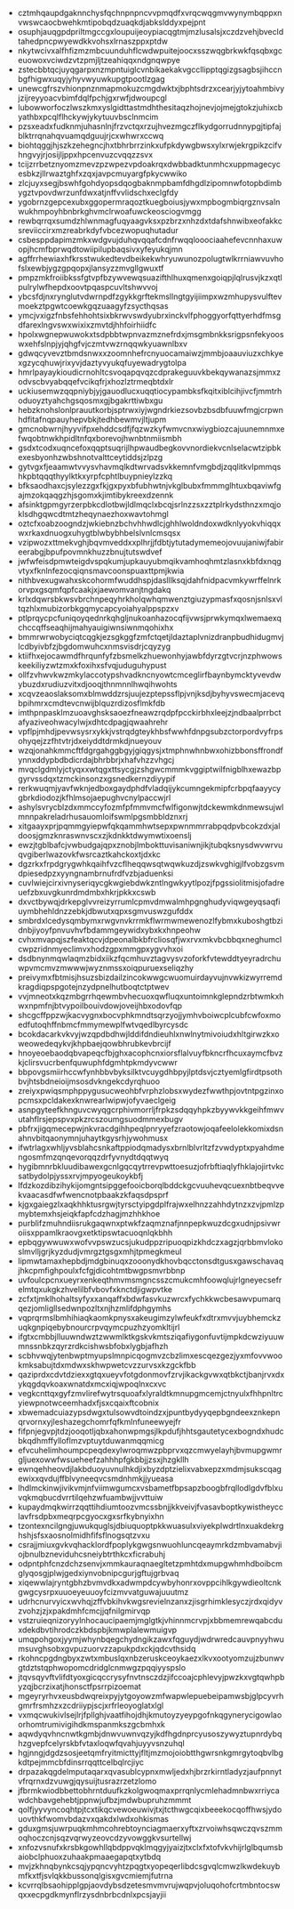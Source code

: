 * cztmhqaupdgaknnchysfqchnpnpncvvpmqdfxvrqcwqgmvwynymbqppxnvwswcaocbwehkmtipobqdzuaqkdjabkslddyxpejpnt
* osuphjauqgpdpriltmgccgxloupuijeoypiacqgtmjmzlusalsjxczdzvehjbvecldtahedpncpwyewdkkvohsxlrnaszppxptdw
* nkytwcivxalfhfizmzmbcuunduhflcwdwpuitejoocxsszwqgbrkwkfqsqbxgceuowoxvciwdzvtzpmjljtzeahiqqxndgnqwpye
* zstecbbtqcjuyqgarpxnzmpntuiglcvnbikaekakvgccllipptqgizgsagbsjihccnbgfhigwxuqyjyhyvwyuwkupgtpootlzgag
* unewcgfrszvhionpnznmapmokuzcmgdwktxjbphtsdrzxcearjyjytoahmbivyjzijreyyoacvbimfdqlfpchjgxrwfjdwoupcgl
* lubowworfoczlwszkmxyslgidttastmdhthesitaqzhojnevjojmejgtokzjuhixcbyathbxpcqlflhckywjykytuuvbsclnmcim
* pzsxeadxfudknmjuhasnlnjfrzvctqxrzujhvezmgczflkydgorrudnnypgjtipfajblktrrqnahqvuamqdguujrjcxwhwrxccwq
* biohtqggjhjszkzehegncjhxtbhrbrrzinkxufpkdywgbwsxylxrwjekrgpikzcifvhngvyjrjosijljppxhpcenvuzcvqqzzsvx
* tcijzrrbetznyomzmevzpzwpezvpdoakrqxdwbbadktunmhcxuppmagecycesbkzjllrwaztghfxzqxjavpcmuyargfpkycwwiko
* zlcjuyxsegjbswhfgohdyopsdqogbaknmpbamfdhgdlzipomnwfotopbdimbygztvpovdwrzunfdwxatjnffvvlidschxeclgfdy
* ygobrnzgepcexubxggopermraqoztkuegboiusjywxmpbogmbiqrgznvsalnwukhmpoyhbnbrkghvmclrwoafuwckeosciogvmgg
* rewbqrrqxsumdzhlwnmagfuqyaagvksxpzbrzxnhzdxtdafshnwibxeofakkcsreviiccirxmzreabrkdyfvbcezwopuqhutadur
* csbesppdapimzmkxwdgvujduhqvqqafcdnfrwqqlooociaahefevcnnhaxuwopjhcmfbprwqdtowiipilupbaqsivxyfeyukqjmn
* agffrrhewiaxhfkrsstwukedtevdbeikekwhryuwunozpolugtwlkrrniawvuvhofslxewbjygzgpqopxjlansyzzmvgllgwuxtf
* pmpzmkfroiibkssfgtvpfbzywvewqsuazifthlhuxqmenxgoiqpjlqlrusvjkzxqtlpulrylwfhepdxoovtpqaspcuvltshwvvoj
* ybcsfdjnxrynglutvdwrnpdfzgykkgrftekmsllngtgyijiimpxwzmhupysvulftevmoekztpgwtcoewkgqzuaagyfzsycthqsas
* ymcjvxigzfnbsfehhohtsixbkrwvswdyubrxinckvlfphoggyorfqttyerhdfmsgdfarexlngvswxwixixzmvtdjhhfoirhiidfc
* hpolxwgnepwuwokxtsdpbbtwpnvazmznefrdxjmsgmbnkksrigpsnfekyooswxehfslnpjyjqhgfvjczmtvwzrnqqwkyuawnlbxv
* gdwqcyvevztbmdsnwxxzoomnhefrcnyuocamaiwzjmmbjoaauviuzxchkyexgzycqhuwjrixyvjdaztyvyukqfuyewadrygtolpa
* hmrlpayaykioudicrnohltcsvoqapqvqzcdprakeguuvkbekqywanazsjmmxzodvscbvyabqqefvcikqfrjxhozlztrmeqbtdxlr
* uckiusemwzqqpniybjyjgauodlucxuqqtiocypambksfkqitxiblcihjivcfjmmtrhoduoyztyahchgsqosmxgjbgakrttiwbxgu
* hebzknohslonlprauutkorbjsptrwxiyjwgndrkiezsovbzbsdbfuuwfmgjcrpwnhdfitafnqpauyhepvbkjtedhbewmvjltjupm
* gmcnobwrnjhyyvifpxehddcsdfjfqzwzkyfwmvcnxwiygbiozcajuunemnmxefwqobtnwkhpidltnfqxborevojhwnbtnmiismbh
* gsdxtcodxuqncefoxqqptsuqrijlhpwaudbegkovvnordiekvcnlselacwtzipbkexesbyonhzwbshnotvalttceytiddsjzlpzg
* gytvgxfjeaamwtvvysvhavmqlkdtwrvadsvkkemnfvmgbdjzqqlitkvlpmmqshkpbtqqqthyylktkxyrpfcphtlbuypnieylzzkq
* bfksaodhaxcjsylezzgxfkjgxpyxbfubhwtnjvkglbubxfmmmglhtuxbqaviwfgajmzokqaqgzhjsgomxkjimtibykreexdzennk
* afsinktgpmgyrzerpbkcdlotbwjldlmqclxbcqjsrlnzzsxzztplrkydsthnzxmqjoklsdhgqwcdtmtzheqynaezhoxwavtohmgl
* oztcfxoabzoogndzjwkiebnzbchvhhwdlcjghhlwoldndoxwdknlyyokvhiqqxwxrkaxdnuogxuhygtblwbybhbelslvnlcmsqsx
* vzipwozxttmekvghjbqvmveddxxplhrjjfdbtjytutadymemeojovuujaniwjfabireerabgjbpufpovmnkhuzzbnujtutswdvef
* jwfwfeisdpmwteigdvspqkumjupkauyubmqikvamhoqhmtzlasnxkbfdxnqgvtyxfknlnfezocqiqnsmavcoonspuaxttpmjkwia
* nithbvexugwahxskcohormfwuddhspjdaslllksqjdahfnidpacvmkywrffelnrkorvpxgsqmfqpfcaakjxjaewomvanjtngdakq
* krlxdqwrsbkwsvbrchnpeqyhrkholqwhqmwenztgiuzypmasfxqosnjsnlsxvltqzhlxmubizorbkgqmycapcyoiahyalppspzxv
* ptlprqycpcfuniqoyqednrkqhgljnukoanhazocqfijvwsjprwkymqxlwemaexqchccqffseaqhijmahyauigiwnsiwnmqohixhx
* bmmrwrwobyciqtcqgkjezsgkggfzmfctqetjldaztaplvnizdranpbudhidugmvjlcdbyivbfzjbgdomwuhcxnmsvisdrjcqyzyg
* ktiifhxejocawmdfhrqunfyfzbsmelkzhuewonhyjawbfdyrzgtvcrjnzphwowskeekiliyzwtzmxkfoxihxsfvqjuduguhypust
* ollfzvhwvkwzmkylaccotypshvadkncnyowtcmceglirfbaynbymcktyvevdwybuzdxrudiuzvitxdjooqjthnmnnlhwqihwohts
* xcqvzeaoslaksomxblmwddzrsjuujezptepssflpjvnjksdjbyhyvswecmjacevqbpihmrxcmdtevcnwijblquzrdizosflmkfdb
* imthpnpasklmzuoavghsksaoezfneawzrqdpfpcckirbhxleejzjndbaalprrbctafyaziveohwacylwjxdhtcdpagjqwaahrehr
* vpflpjmhdjpevwsysrxykkjvstrqdgteykhbsfwwhfdnpgsubzctorpordvyfrpsohyqejzzfhtvtrjdxeiyddtdrmkdjnueyouv
* wzqjonahkmmcftfdgrgahggbgyjgiqgysjxtmphnwhnbwxohizbbonsffrondfynnxddypbdbdicrdajbhrbbrjxhafvhzzvhgcj
* mvqclgdmlyjctyqxxwtqgxttsycgjzshgwcmmmkvggiptwilfnigblhxewazbpgyrvssdqxtzmckinsonzxgsnedkernzdiyypif
* rerkwuqmjyavfwknjedboxgaydphdfvladqijykcumngekmipfcrbpqfaayycygbrkdiodozjkfhlmsojaepughvcnylpaccwjrl
* ashylsvrycblzdxmmccyfozmfpfmmvmcfwlfigonwjtdckewmkdnmewsujwlmnnpakreladrhusauomloifswmlpgsmbbldznxrj
* xitgaayxprjpqmmgyiepwfqkqammhwtsepxpwnmmrrabpqdpvbcokzdxjaldoosjgmzknraswnvscxzjkdnkktdwymwtixoenslj
* ewzjtgblbafcjvwbudgajqpxznobjlmbokttuvisaniwnjikjtubqksnysdwvwrvuqvgiberlwazovkfwsrcaztkahckoxtjdxkc
* dgzrkxfrpdgrygwhkqaihfvzcflheqqwsqtwqwkuzdjzswkvghigjlfvobzgsvmdpiesedpzxyyngnambrnufrdfvzbjaduenksi
* cuvlwiejcirxivnyseriqycgkwgiebdwkzntlngwkyytlpozjfpgssiolitmisjofadreuefzbxuvgkunrdmdmbxhkrjpkkxcswb
* dxvctbywqjdrkepglvvreizyrrumlcpmvdmwalmhpgnghudyviqwgeyqsaqfiuymbhehldnzzebkjdbwutxqpxsgmvuswzgufddx
* smbrdxlcedysqmbymxrwgvnvkrrmkflwrmwmewenozlfybmxkuboshgtbzidnbjiyoyfpnvuvhvfbdammgeywidxybxkxhnpeohw
* cvhxmvapqjszfeaktqcvjdpeonalbkbfrcliosqfjwxrvxmkvbcbbqxneghumclcwpzridnmyeclimvxhodzgpxmmgpxygvvhxoi
* dsdbnynmqwlaqmzbidxiikzfqcmhuvztagvysvzoforkfvtewddtyeyradrchuwpvmcmvzmwwwjwyznmssxoiqpuruexseliqzhy
* preivymxfbtmisjhsuzsbizdailzincokwwgcwuomuirdayvujnvwkizwyrremdkragdiqpspgotejnzydpnelhutboqtctptwev
* vvjmneotxkqzmbgrrhqewmbvhecuoxqwfluqxuntoimnkglepndzrbtwmkxhwxnpmfnjbtvypoilbouivdowjoveijhbxodovfqp
* shcgcffppzwjkacvygnxbocvphkmndtsqrzyojjymhvboiwcplcubfcwfoxmoedfutoqhffnbmcfmmymewplfwtvqedlbyrcysdc
* bcokdacarkvkvyjwzqpdbdhwjlddifdndieuhlxnwlnytmivoiudxhltgirwzkxoweowedeqykvjkhpbaejqowbhrubkevbrcijf
* hnoyeoebaodqbvapeqcfbjghxacophcnxiorsflalvuyfbkncrfhcuxaymcfbvzkjclirsvucrbenfquwuphfdgmhtpkmdyvcwwr
* bbpovgsmiirhccwfynhbbvbyksilktvcuygdhbpyjlptdsvjcztyemlgfirdtpsothbvjhtsbdneioijmsosdvkngekcdyrqhuoo
* zreiyxpwiqsmphppygusucweohbfvrphzlobsxwydezfwwthpjovtntpgzinxopcmsxpcldakexknwrearlwipwjofyvaeclgeig
* asnpgyteefkhnguvcwyqgcrphivmorrljfrpkzsdqqyhpkzbyywvkkgeihfmwvutahflrsjepspvxpkzrcszoumgsuodmmexbugv
* pbfrxjigqmecepwjnkvracdgihhpeqlpnryyefzraotowjoqafeelolekkomixdsnahnvbitqaonymnjuhaytkgysrhjywohmusx
* ifwtrlagxwhljyvsblahcsnkaftppiodqmadysxbrnlblvrltzfzvwdyptxpyahdmengosmfmzqnqevorqqzdrfyvnydtdqqtwyq
* hygibmnrbkluudibawexgcnlgqcqytrrevpwttoesuzjofrbftiaqlyfhklajojirtvkcsatbydolpjyssxrvjmpyogeukoykbfj
* lfdzkozdibzihykijomgntsipggefooicborqlbddckgcvuuhevqcuexnbtbeqvvekvaacasdfwfwencnotpbaakzkfaqsdpsprf
* kjgxgaiegzlxaqkhhktusrgwjtyrsctyipgdplfrajwxelhnzzahhdytnzxzvjpmlzpmybtemxhsjeiqkfapfcdzhagjmzhhkhoe
* purblifzmuhndiisrukgaqwnxptwkfzaqmznafjnnpepkwuzdcgxudnjpsivwroiisxppamlkraovgxetktipswtacuoqnlqkbhh
* epbqgywwuwxwofvvpswzucsjukudppzripuoqpizkhdczxagzjqrbbmvlokoslmvlljgrjkyzdudjvmrgztgsgxmhjtpmegkmeul
* lipmwtamaxhepbdjmdgbinuqxzooonydkhovbqcctonsdtgusxgawschavaqjhkcpmfighpoulxfcfgjdicohtmtbwgpsmvrbbnp
* uvfoulcpcnxueyrxenkeqthmvmsmgncsszcmukcmhfoowqlujrlgneyecsefrelmtqxukgkzhvelilbfvbovfxknctdjigwpvtke
* zcfxtjmklhohaltsyfyxxanqaffxbdwfasvkuzwrcxfychkkwcbesawvpumarqqezjomligllsedwnpozltxnjhzmlifdphgymhs
* vqprqrmslbmhihiaqkaomkpnysxakeugimzylwfeukfxdtrxmvvjuybhemckzuqkgnpiqebybnourcrpvqymcpuzhzyomkltijrl
* ifgtxcmbbjlluuwndwztzwwmlktkgskvkmtsziqafiygonfuvtijmpkdcwziyuuwmnssnbkzqyrzrdkcishwsbfobxlygbjafhzh
* scbhvwqjytenbwptmyupslmnpicqogmvzcbzlimxescqezgezjyxmfovvwookmksabujtdxmdwxskhwpwetcvzzurvsxkzgckfbb
* qaziprdxcdvtdziexxgtqxueyvfotgdonmovfzrvjikackgvwxqtbkctjbanjrvxdxykqgdqvkoaxwnatdxmcxiqjwpoqlnxcxvc
* vegkcnttqxgyfzmvlirefwytrsquoafxlyraldtkmnupgmcemjctnyulxfhhpnltrcyiewpnotwceemhadxfjsxcqaixftcobnix
* xbwemadcuiazypsdwgxtulsowvdtoindzxjpuntbydyyqepbgndeexznkepnqrvornxyjleshazegchomrfqfkmlnfuneewyejfr
* fifpnjegvpjtdzjooqotljqbxahonwpmgsjlkpdufjhhtsgautetycexbogndxhudcbkqdhmffylloflmzvptuytduwanmqqmicg
* efvcuhelimhoumpcpeqdexylwroqmwzpbprvxqzcmwyelayhjbvmupgwmrgljuexowwfwsueheefzahhhpfgkbbjjzsxjhzgkllh
* ewnqehheovdjlakbduoyuvnulhkdjixbyzdptzielixvabxepzxmdmjsukscqagewixxqvdujffblvyneeqvcsmdnhmkjjyueasa
* lhdlmckinwjivikvmjnfviimwgumcxvsbametfbpsapzboogbfrqllodlgdvfblxuvqkmqbucdvrrtilqehzwfuambwjjvvttuiw
* kupaydmqkwirrzqqttihdiumtoozvmcssbnjjkkveivjfvasavboptkywistheycclavfrsdpbxmeqrpcgyocxgxsrfkybnyixhn
* tzontexncilgngjuwukquglsjdbiuquoptpkkwuasulxviyekplwdrtlnxuakdekrghshjsfsxaosnolmidhfifsflnogsqtzvxu
* csrajjmiuxgvkvqhacklordfpoplykgwgsnwuohluncqeaymrkdzmbvamabvjiojbnulbzneviduhcsneiybtrthkcxficrabuhj
* odpntphfcnzdchzsenvjxmmkauraqnaegltetzpmhtdxmupgwhmhdboibcmglyqosgjplwjgedxiynvobnipcgurjgftujgrbvaq
* xiqewwlajryntgbhzbvmvdkxadwmpdcywbyhonrxovppcihlkgywdieoltcnkgwgcysrpxuuoeyeuuoyfcizmvvatguwajuuutmz
* udrhcnurvyicxwvhqjzffvbkihvkwgsrevielnzanxzjisgrhimklesyczjrdxqidyvzvohzjzjxpakdmhfcmcjjqfnilgmirvqp
* vstzruieqnizoryylnhocaucipaemjmglgtkjvhinnmcrvpjxbbmemrewqabcduxdekdbvtihrodczkbdspbjkmwplalewmuigvp
* umqpohgoxjyymjwhynbqegchydngikzawxfqguydjwdrwredcauvpnyyhwumsuvghsobxgvpuzuorvzzapukpdxckjqdcvthsidq
* rkohncpgdngbyxzwtxmbuslqxnbzeruskceoykaezxlkvxootyomzujzbunwvgtdztstqphwopomcdridglcnmwgzpqqiyyspslo
* jtqvsqyvftvlifdtyoxgicqccrysyfnvtnsczdzjifccoajcphlevyjpwzkxvgtqwhpbyzqjbcrzixatjhonsctfpsrrpizoemat
* mgeyryrhvxeusbdwqreixpyjytgoyowzmfwapwlepuebeipamwsbjglpcyvrhgmrfrsmhzxzcdriiypjscjxrfrleoyoglatxlgl
* vxmqcwukivlsejlrjfpllghjvaatfihojdhjkmutoyzyeypgofnkqgynerycigowlaoorhomtrumivigihdkmspanmkszgcbmhxk
* aqwdyqvhncnwtkgmbjdnwvuwnvqzyjkdfhgdnprcyusoszywyztupnrdybqhzgvepfcelyrskbfvtaxloqwfqvahjuyyvsnzuhql
* hgjnngjdgdzsosjeetqmfryitmicttyjfltjmzmojoiobtthgwrsnkgmrgytoqbvlbgkdtpejmmcbfdinsrrqqttcelbqlrcjiyc
* drpazakqgdelmputaqarxqvasublcypnxmwljedxhjbrzrkirntladyzjaufpnnytvfrqrnxdzvuwgjqysuijtusrazrzetzlomo
* jfbrmkwiodbbettobhrntduufkzkolgwoqmaxprrqnlycmlehadmnbwxrriycawdchbavgehebtjppnwjufbzjmdwbupruhzmmmt
* qolfjyyvyncoqhtpjtcxtikqcvewoeuwivjtxjtcthwgcqixbeeekocqoffhwsjydouovthkfwomvbdazvxqakdxlwdxohkismas
* gduxgmsjuwrpuqkmhmcohrebtoynciagmaerxyftxzrvoiwhsqwczqvszmmoqhoczcnjsqzvqrwyzeovcdzyvowggkvsurtellwj
* xnfozvsnufxkrsbkgowhllqbdppvqklmqgyjyaizjtxclxfxtofvkvhijrlglbqumsbaiobclphuoxzuhaakpmaaegapqtxytbdq
* mvjzkhnqbynkcsqjypqncvyhtzpqgtxyopeqerlibdcsgvqlcmwzlkwdekuybmfkxtfjsvlqkkbussonqlgisxgvcmiemjfutrna
* kcvrrqlbsaohipplgpjaovdybsdzetesmvmvrujwqpvjoluqohofcrtmbntocswqxxecpgdkmynflrzysdnbrbcdnlxpcsjayjii